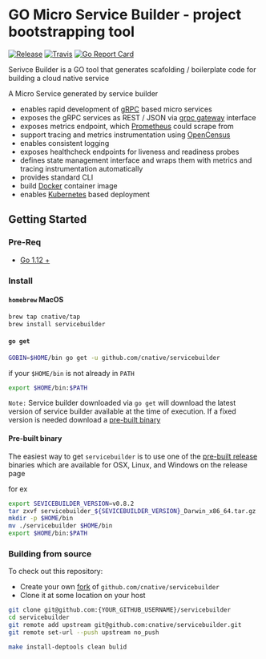 # GO Micro Service Builder - project bootstrapping tool

[![Release](https://img.shields.io/github/release/cnative/servicebuilder.svg)](https://github.com/cnative/servicebuilder/releases/latest)
[![Travis](https://travis-ci.com/cnative/servicebuilder.svg?branch=master)](https://travis-ci.com/cnative/servicebuilder.svg?branch=master)
[![Go Report Card](https://goreportcard.com/badge/github.com/helm/helm)](https://goreportcard.com/report/github.com/helm/helm)

Serivce Builder is a GO tool that generates scafolding / boilerplate code for building a cloud native service

A Micro Service generated by service builder

- enables rapid development of [gRPC](https://grpc.io/) based micro services
- exposes the gRPC services as REST / JSON via [grpc gateway](https://github.com/grpc-ecosystem/grpc-gateway) interface
- exposes metrics endpoint, which [Prometheus](https://prometheus.io/) could scrape from
- support tracing and metrics instrumentation using [OpenCensus](https://opencensus.io/)
- enables consistent logging
- exposes healthcheck endpoints for liveness and readiness probes
- defines state management interface and wraps them with metrics and tracing instrumentation automatically
- provides standard CLI
- build [Docker](https://www.docker.com/) container image
- enables [Kubernetes](https://kubernetes.io/) based deployment

## Getting Started

### Pre-Req

- [Go 1.12 +](https://golang.org/dl/)

### Install

#### `homebrew` MacOS

```bash
brew tap cnative/tap
brew install servicebuilder
```

#### `go get`

```bash
GOBIN=$HOME/bin go get -u github.com/cnative/servicebuilder
```

if your `$HOME/bin` is not already in `PATH`

```bash
export $HOME/bin:$PATH
```

`Note:` Service builder downloaded via `go get` will download the latest version of service builder available at the time of execution. If a fixed version is needed download a [pre-built binary](https://github.com/cnative/servicebuider/releases)

#### Pre-built binary

The easiest way to get `servicebuilder` is to use one of the [pre-built release](https://github.com/cnative/servicebuider/releases) binaries which are available for OSX, Linux, and Windows on the release page

for ex

```bash
export SEVICEBUILDER_VERSION=v0.8.2
tar zxvf servicebuilder_${SEVICEBUILDER_VERSION}_Darwin_x86_64.tar.gz
mkdir -p $HOME/bin
mv ./servicebuilder $HOME/bin
export $HOME/bin:$PATH
```

### Building from source

To check out this repository:

- Create your own [fork](https://help.github.com/articles/fork-a-repo/) of `github.com/cnative/servicebuilder`
- Clone it at some location on your host

```bash
git clone git@github.com:{YOUR_GITHUB_USERNAME}/servicebuilder
cd servicebuilder
git remote add upstream git@github.com:cnative/servicebuilder.git
git remote set-url --push upstream no_push

make install-deptools clean bulid
```